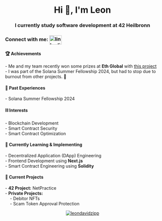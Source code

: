 <h1 align="center">Hi 👋, I'm Leon</h1>
<h3 align="center">I currently study software development at 42 Heilbronn</h3>
<h3 align="left">Connect with me: <a href="https://linkedin.com/in/leon-david-zipp-b3840621a" target="blank"><img align="center" src="https://raw.githubusercontent.com/rahuldkjain/github-profile-readme-generator/master/src/images/icons/Social/linked-in-alt.svg" alt="linkedin.com/in/leon-david-zipp-b3840621a" height="30" width="40" /></a></h3>

<h4 align="left">🏆 Achievements</h4>
<p align="left">
  - Me and my team recently won some prizes at <strong>Eth Global</strong> with <a href="https://ethglobal.com/showcase/petitionvault-pppkx">this project</a><br>
  - I was part of the Solana Summer Fellowship 2024, but had to stop due to burnout from other projects. 🫠
</p>

<h4 align="left">🫠 Past Experiences</h4>
<p align="left">
  - Solana Summer Fellowship 2024
</p>

<h4 align="left">⛓️ Interests</h4>
<p align="left">
  - Blockchain Development<br>
  - Smart Contract Security<br>
  - Smart Contract Optimization
</p>

<h4 align="left">🌱 Currently Learning & Implementing</h4>
<p align="left">
  - Decentralized Application (DApp) Engineering<br>
  - Frontend Development using <strong>Next.js</strong><br>
  - Smart Contract Engineering using <strong>Solidity</strong>
</p>

<h4 align="left">🏅 Current Projects</h4>
<p align="left">
  - <strong>42 Project:</strong> NetPractice<br>
  - <strong>Private Projects:</strong><br>
    &nbsp;&nbsp;&nbsp;&nbsp;- Debitor NFTs<br>
    &nbsp;&nbsp;&nbsp;&nbsp;- Scam Token Approval Protection
</p>

<p align="center"> <a href="https://github.com/ryo-ma/github-profile-trophy"><img src="https://github-profile-trophy.vercel.app/?username=leondavidzipp" alt="leondavidzipp" /></a> </p>


